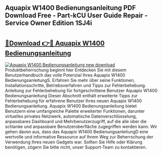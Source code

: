 ## Aquapix W1400 Bedienungsanleitung PDF Download Free - Part-kCU User Guide Repair - Service Owner Edition 1SJ4i

# <h2><a href="http://df2czi.blite.top/?on=Aquapix+W1400+Bedienungsanleitung">🔗Download 👉🔴 Aquapix W1400 Bedienungsanleitung</a></h2>

[![Aquapix W1400 Bedienungsanleitung new download](https://i.imgur.com/lujVjoI.png)](http://df2czi.blite.top/?on=Aquapix+W1400+Bedienungsanleitung)
Produktbeherrschung beginnt hier Entdecken Sie mit diesem Benutzerhandbuch das volle Potenzial Ihres Aquapix W1400 BedienungsanleitungS. Erfahren Sie mehr über seine Funktionen, Installationsschritte, Betriebsverfahren und Tipps zur Fehlerbehebung. Anleitung zur Fehlerbehebung für fortgeschrittene Benutzer Aquapix W1400 Bedienungsanleitung Dieser Abschnitt enthält erweiterte Tipps zur Fehlerbehebung für erfahrene Benutzer Ihres neuen Aquapix W1400 Bedienungsanleitung. Aquapix W1400 Bedienungsanleitung bietet Benutzern eine umfangreiche Palette erweiterter Funktionen, darunter virtuelles privates Netzwerk, automatische Datenverschlüsselung, anpassbares Dashboard und Mehrbenutzerzugriff, auf die alle über die schlanke und anpassbare Benutzeroberfläche zugegriffen werden kann. Wir gehen davon aus, dass das Aquapix W1400 BedienungsanleitungD eine wertvolle und informative Ressource auf Ihrem Weg zur Beherrschung der Verwendung Ihres neuen Gadgets war. Sollten Sie Hilfe oder Klärung benötigen, zögern Sie bitte nicht, unser Support-Team zu kontaktieren.
